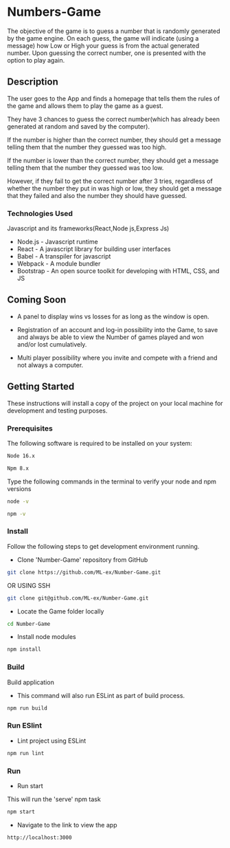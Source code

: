 # Numbers-Game

The objective of the game is to guess a number that is randomly generated by the game engine. On each guess, the game will indicate (using a message) how Low or High your guess is from the actual generated number. Upon guessing the correct number, one is presented with the option to play again.

## Description
The user goes to the App and finds a homepage that tells them the rules of the game and allows them to play the game as a guest.

They have 3 chances to guess the correct number(which has already been generated at random and saved by the computer).

If the number is higher than the correct number, they should get a message telling them that the number they guessed was too high.

If the number is lower than the correct number, they should get a message telling them that the number they guessed was too low. 

However, if they fail to get the correct number after 3 tries, regardless of whether the number they put in was high or low, they should get a message that they failed and also the number they should have guessed.

### Technologies Used
Javascript and its frameworks(React,Node js,Express Js)
* Node.js - Javascript runtime
* React - A javascript library for building user interfaces
* Babel - A transpiler for javascript
* Webpack - A module bundler
* Bootstrap - An open source toolkit for developing with HTML, CSS, and JS

## Coming Soon

* A panel to display wins vs losses for as long as the window is open. 

* Registration of an account and log-in possibility into the Game, to save and always be able to view the Number of games played and won and/or lost cumulatively.

* Multi player possibility where you invite and compete with a friend and not always a computer.

## Getting Started

These instructions will install a copy of the project on your local machine for development and testing purposes.

### Prerequisites
The following software is required to be installed on your system:

```bash
Node 16.x
```
```bash
Npm 8.x
```

Type the following commands in the terminal to verify your node and npm versions

```bash
node -v
```
```bash
npm -v
```

### Install
Follow the following steps to get development environment running.

* Clone 'Number-Game' repository from GitHub

```bash
git clone https://github.com/ML-ex/Number-Game.git
```

 OR USING SSH

```bash
git clone git@github.com/ML-ex/Number-Game.git
```

* Locate the Game folder locally 

```bash
cd Number-Game
```

* Install node modules

```bash
npm install
```

### Build
Build application

* This command will also run ESLint as part of build process.

```bash
npm run build
```

### Run ESlint

* Lint project using ESLint

```bash
npm run lint
```

### Run

* Run start

This will run the 'serve' npm task

```bash
npm start
```
* Navigate to the link to view the app

```bash 
http://localhost:3000
```